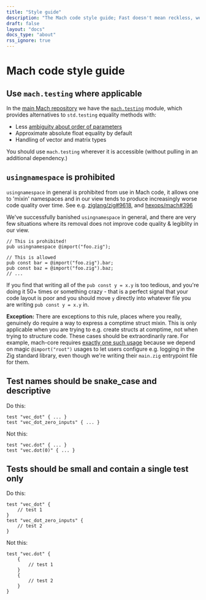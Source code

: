 ```yaml
---
title: "Style guide"
description: "The Mach code style guide; Fast doesn't mean reckless, we follow these rules to keep our code readable and high-quality."
draft: false
layout: "docs"
docs_type: "about"
rss_ignore: true
---
```


# Mach code style guide

## Use `mach.testing` where applicable

In the [main Mach repository](https://github.com/hexops/mach) we have the [`mach.testing`](https://github.com/hexops/mach/blob/main/src/testing.zig) module, which provides alternatives to `std.testing` equality methods with:

* Less [ambiguity about order of parameters](https://github.com/ziglang/zig/issues/4437)
* Approximate absolute float equality by default
* Handling of vector and matrix types

You should use `mach.testing` wherever it is accessible (without pulling in an additional dependency.)

## `usingnamespace` is prohibited

`usingnamespace` in general is prohibited from use in Mach code, it allows one to 'mixin' namespaces and in our view tends to produce increasingly worse code quality over time. See e.g. [ziglang/zig#9618](https://github.com/ziglang/zig/pull/9618), and [hexops/mach#396](https://github.com/hexops/mach/issues/796)

We've successfully banished `usingnamespace` in general, and there are very few situations where its removal does not improve code quality & legiblity in our view.

```zig
// This is prohibited!
pub usingnamespace @import("foo.zig");

// This is allowed
pub const bar = @import("foo.zig").bar;
pub const baz = @import("foo.zig").baz;
// ...
```

If you find that writing all of the `pub const y = x.y` is too tedious, and you're doing it 50+ times or something crazy - that is a perfect signal that your code layout is poor and you should move `y` directly into whatever file you are writing `pub const y = x.y` in.

**Exception:** There are exceptions to this rule, places where you really, genuinely do require a way to express a comptime struct mixin. This is only applicable when you are trying to e.g. create structs at comptime, not when trying to structure code. These cases should be extraordinarily rare. For example, mach-core requires [exactly one such usage](https://github.com/hexops/mach-core/blob/50930539c32630b8054ecd48b443c7e336780da4/src/platform/native/main.zig#L6-L7) because we depend on magic `@import("root")` usages to let users configure e.g. logging in the Zig standard library, even though we're writing their `main.zig` entrypoint file for them.

## Test names should be snake_case and descriptive

Do this:

```
test "vec_dot" { ... }
test "vec_dot_zero_inputs" { ... }
```

Not this:

```
test "vec.dot" { ... }
test "vec.dot(0)" { ... }
```

## Tests should be small and contain a single test only

Do this:

```
test "vec_dot" {
    // test 1
}
test "vec_dot_zero_inputs" {
    // test 2
}
```

Not this:

```
test "vec.dot" {
    {
        // test 1
    }
    {
        // test 2
    }
}
```
